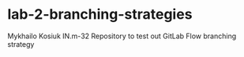 # lab-2-branching-strategies
Mykhailo Kosiuk IN.m-32
Repository to test out GitLab Flow branching strategy
